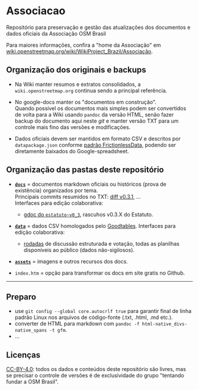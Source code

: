 # Associacao
Repositório para preservação e gestão das atualizações dos documentos e dados oficiais da Associação OSM Brasil

Para maiores informações, confira a "home da Associação" em [wiki.openstreetmap.org/wiki/WikiProject_Brazil/Associação](https://wiki.openstreetmap.org/wiki/WikiProject_Brazil/Associa%C3%A7%C3%A3o).

## Organização dos originais e backups

* Na Wiki manter resumos e extratos consolidados, a `wiki.openstreetmap.org` continua sendo a principal referência.

* No google-docs manter os "documentos em construção".<br> Quando possível os documentos mais simples podem ser convertidos de volta para a Wiki usando `pandoc` da versão HTML, senão fazer backup do documento aqui neste *git* e manter versão TXT para um controle mais fino das versões e modificações.

<!-- Documentos oficiais devem ser mantidos em formato [*markdown `gfm`*](https://pandoc.org/MANUAL.html) (Github-Flavored Markdown) neste repositório, <br/>depois salvos como TXT e HTML pelo Google-doc (e convertidos para `.md` pelo `pandoc`).  -->

* Dados oficiais devem ser mantidos em formato CSV e descritos por `datapackage.json` conforme [padrão FrictionlessData](https://frictionlessdata.io/specs/), podendo ser diretamente baixados do Google-spreadsheet.

## Organização das pastas deste repositório

* [**`docs`**](docs) = documentos markdown oficiais ou históricos (prova de existência) organizados por tema. <br/>Principais commits resumidos no TXT: [diff v0.3.1](https://github.com/OSMBrasil/Associacao/commit/87bea472957ffa5aba3c6c59cdf430b58afa7d65), ...  <br/>Interfaces para edição colaborativa:
   - [gdoc do `estatuto~v0_3`](https://docs.google.com/document/d/1NRKuSBQ1R3FeeUa1jiAm9FlIHMHAwIPy_yiQxtk1OcI/), rascuhos v0.3.X do Estatuto.    

* [**`data`**](data) = dados CSV homologados pelo [Goodtables](https://goodtables.io). Interfaces para edição colaborativa:
   - [rodadas](https://docs.google.com/spreadsheets/d/1SRDBxdaOn78dqAzXK4TbJMReCBUGrBBc0PHpX-a5c6I/) de discussão estruturada e votação, todas as planilhas disponíveis ao público (dados não-sigilosos).

* [**`assets`**](data) = imagens e outros recursos dos docs.

* `index.htm` = opção para transformar os docs em site gratis no Github.

-----------

## Preparo

* use `git config --global core.autocrlf true` para garantir final de linha padrão Linux nos arquivos de código-fonte (.txt, .html, .md etc.).
* converter de HTML para markdown com `pandoc -f html-native_divs-native_spans -t gfm`.
* ...

## Licenças

[CC-BY-4.0](https://creativecommons.org/licenses/by/4.0/deed.pt_BR): todos os dados e conteúdos deste repositório são livres, mas se precisar o controle de versões é de exclusividade do grupo "tentando fundar a OSM Brasil".

